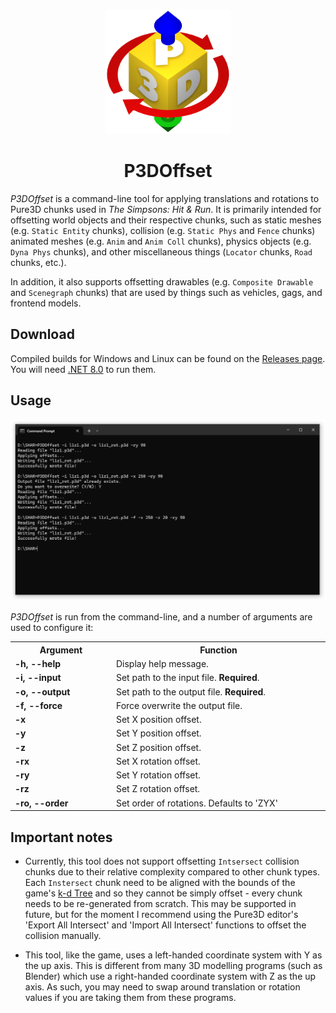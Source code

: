 <p align="center">
	<img src="images/logo.png" alt="P3DOffset Logo" width="200">
</p>

<h1 align="center">
	P3DOffset
</h1>

*P3DOffset* is a command-line tool for applying translations and rotations to Pure3D chunks used in *The Simpsons: Hit & Run*. It is primarily intended for offsetting world objects and their respective chunks, such as static meshes (e.g. `Static Entity` chunks), collision (e.g. `Static Phys` and `Fence` chunks) animated meshes (e.g. `Anim` and `Anim Coll` chunks), physics objects (e.g. `Dyna Phys` chunks), and other miscellaneous things (`Locator` chunks, `Road` chunks, etc.).

In addition, it also supports offsetting drawables (e.g. `Composite Drawable` and `Scenegraph` chunks) that are used by things such as vehicles, gags, and frontend models.

## Download

Compiled builds for Windows and Linux can be found on the [Releases page](https://github.com/ColouMods/P3DOffset/releases). You will need [.NET 8.0](https://dotnet.microsoft.com/en-us/download/dotnet/8.0) to run them.

## Usage

<p align="center">
	<img src="images/usage.png" alt="Screenshot showing P3DOffset in use." width="750">
</p>

*P3DOffset* is run from the command-line, and a number of arguments are used to configure it:

<table align="center" >
	<tr>
		<th width="200">Argument</th>
		<th width="500">Function</th>
	</tr>
	<tr>
		<td><b>-h, --help</b></td>
		<td>Display help message.</td>
	</tr>
	<tr>
		<td><b>-i, --input</b></td>
		<td>Set path to the input file. <b>Required</b>.</td>
	</tr>
	<tr>
		<td><b>-o, --output</b></td>
		<td>Set path to the output file. <b>Required</b>.</td>
	</tr>
	<tr>
		<td><b>-f, --force</b></td>
		<td>Force overwrite the output file.</td>
	</tr>
	<tr>
		<td><b>-x</b></td>
		<td>Set X position offset.</td>
	</tr>
	<tr>
		<td><b>-y</b></td>
		<td>Set Y position offset.</td>
	</tr>
	<tr>
		<td><b>-z</b></td>
		<td>Set Z position offset.</td>
	</tr>
	<tr>
		<td><b>-rx</b></td>
		<td>Set X rotation offset.</td>
	</tr>
	<tr>
		<td><b>-ry</b></td>
		<td>Set Y rotation offset.</td>
	</tr>
	<tr>
		<td><b>-rz</b></td>
		<td>Set Z rotation offset.</td>
	</tr>
	<tr>
		<td><b>-ro, --order</b></td>
		<td>Set order of rotations. Defaults to 'ZYX'</td>
	</tr>
</table> 

## Important notes

- Currently, this tool does not support offsetting `Intsersect` collision chunks due to their relative complexity compared to other chunk types. Each `Instersect` chunk need to be aligned with the bounds of the game's [k-d Tree](https://en.wikipedia.org/wiki/K-d_tree) and so they cannot be simply offset - every chunk needs to be re-generated from scratch. This may be supported in future, but for the moment I recommend using the Pure3D editor's 'Export All Intersect' and 'Import All Intersect' functions to offset the collision manually.

- This tool, like the game, uses a left-handed coordinate system with Y as the up axis. This is different from many 3D modelling programs (such as Blender) which use a right-handed coordinate system with Z as the up axis. As such, you may need to swap around translation or rotation values if you are taking them from these programs.